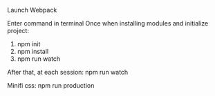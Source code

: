 Launch Webpack

Enter command in terminal
Once when installing modules and initialize project: 
1) npm init
2) npm install
3) npm run watch

After that, at each session: npm run watch

Minifi css: npm run production
